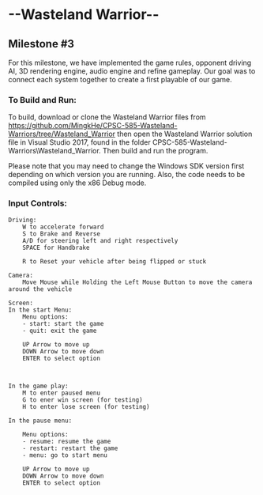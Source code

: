 # --Wasteland Warrior--
## Milestone #3

For this milestone, we have implemented the game rules, opponent driving AI, 3D rendering engine, audio engine and refine gameplay. Our goal was to connect each system together to create a first playable of our game.

### To Build and Run:
To build, download or clone the Wasteland Warrior files from https://github.com/MingkHe/CPSC-585-Wasteland-Warriors/tree/Wasteland_Warrior
then open the Wasteland Warrior solution file in Visual Studio 2017, found in the folder CPSC-585-Wasteland-Warriors\Wasteland_Warrior.
Then build and run the program.

Please note that you may need to change the Windows SDK version first depending on which version you are running. Also, the code needs to
be compiled using only the x86 Debug mode.


### Input Controls:

    Driving:
        W to accelerate forward
        S to Brake and Reverse
        A/D for steering left and right respectively
        SPACE for Handbrake
        
        R to Reset your vehicle after being flipped or stuck

    Camera:
        Move Mouse while Holding the Left Mouse Button to move the camera around the vehicle

    Screen:
    In the start Menu:
        Menu options:
        - start: start the game
        - quit: exit the game

        UP Arrow to move up
        DOWN Arrow to move down
        ENTER to select option
        

        
    In the game play:
        M to enter paused menu
        G to ener win screen (for testing)
        H to enter lose screen (for testing)
        
    In the pause menu:

        Menu options:
        - resume: resume the game
        - restart: restart the game
        - menu: go to start menu

        UP Arrow to move up
        DOWN Arrow to move down
        ENTER to select option
        

